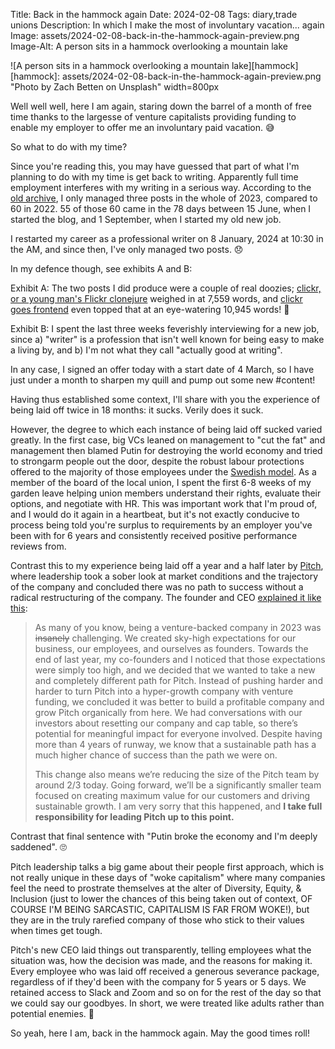 Title: Back in the hammock again
Date: 2024-02-08
Tags: diary,trade unions
Description: In which I make the most of involuntary vacation... again
Image: assets/2024-02-08-back-in-the-hammock-again-preview.png
Image-Alt: A person sits in a hammock overlooking a mountain lake

![A person sits in a hammock overlooking a mountain lake][hammock]
[hammock]: assets/2024-02-08-back-in-the-hammock-again-preview.png "Photo by Zach Betten on Unsplash" width=800px

Well well well, here I am again, staring down the barrel of a month of free time
thanks to the largesse of venture capitalists providing funding to enable my
employer to offer me an involuntary paid vacation. 😅

So what to do with my time?

Since you're reading this, you may have guessed that part of what I'm planning
to do with my time is get back to writing. Apparently full time employment
interferes with my writing in a serious way. According to the [old
archive](archive.html), I only managed three posts in the whole of 2023,
compared to 60 in 2022. 55 of those 60 came in the 78 days between 15 June, when
I started the blog, and 1 September, when I started my old new job.

I restarted my career as a professional writer on 8 January, 2024 at 10:30 in
the AM, and since then, I've only managed two posts. 😞

In my defence though, see exhibits A and B:

Exhibit A: The two posts I did produce were a couple of real doozies; [clickr,
or a young man's Flickr clonejure](2024-01-17-clickr.html) weighed in at 7,559
words, and [clickr goes frontend](2024-01-22-clickr-goes-fe.html) even topped
that at an eye-watering 10,945 words! 🤯

Exhibit B: I spent the last three weeks feverishly interviewing for a new job,
since a) "writer" is a profession that isn't well known for being easy to make a
living by, and b) I'm not what they call "actually good at writing".

In any case, I signed an offer today with a start date of 4 March, so I have
just under a month to sharpen my quill and pump out some new #content!

Having thus established some context, I'll share with you the experience of
being laid off twice in 18 months: it sucks. Verily does it suck.

However, the degree to which each instance of being laid off sucked varied
greatly. In the first case, big VCs leaned on management to "cut the fat" and
management then blamed Putin for destroying the world economy and tried to
strongarm people out the door, despite the robust labour protections offered to
the majority of those employees under the [Swedish
model](https://www.unionen.se/in-english/how-swedish-labour-market-works). As a
member of the board of the local union, I spent the first 6-8 weeks of my garden
leave helping union members understand their rights, evaluate their options, and
negotiate with HR. This was important work that I'm proud of, and I would do it
again in a heartbeat, but it's not exactly conducive to process being told
you're surplus to requirements by an employer you've been with for 6 years and
consistently received positive performance reviews from.

Contrast this to my experience being laid off a year and a half later by
[Pitch](https://pitch.com/about), where leadership took a sober look at market
conditions and the trajectory of the company and concluded there was no path to
success without a radical restructuring of the company. The founder and CEO
[explained it like
this](https://twitter.com/christianreber/status/1744292271858622518):

> As many of you know, being a venture-backed company in 2023 was ~~insanely~~
> challenging. We created sky-high expectations for our business, our employees,
> and ourselves as founders. Towards the end of last year, my co-founders and I
> noticed that those expectations were simply too high, and we decided that we
> wanted to take a new and completely different path for Pitch. Instead of
> pushing harder and harder to turn Pitch into a hyper-growth company with
> venture funding, we concluded it was better to build a profitable company and
> grow Pitch organically from here. We had conversations with our investors
> about resetting our company and cap table, so there’s potential for meaningful
> impact for everyone involved. Despite having more than 4 years of runway, we
> know that a sustainable path has a much higher chance of success than the path
> we were on.
>
> This change also means we’re reducing the size of the Pitch team by around 2/3
> today. Going forward, we’ll be a significantly smaller team focused on
> creating maximum value for our customers and driving sustainable growth. I am
> very sorry that this happened, and
> **I take full responsibility for leading Pitch up to this point.**

Contrast that final sentence with "Putin broke the economy and I'm deeply
saddened". 🙄

Pitch leadership talks a big game about their people first approach, which is
not really unique in these days of "woke capitalism" where many companies feel
the need to prostrate themselves at the alter of Diversity, Equity, & Inclusion
(just to lower the chances of this being taken out of context, OF COURSE I'M
BEING SARCASTIC, CAPITALISM IS FAR FROM WOKE!), but they are in the truly
rarefied company of those who stick to their values when times get tough.

Pitch's new CEO laid things out transparently, telling employees what the
situation was, how the decision was made, and the reasons for making it. Every
employee who was laid off received a generous severance package, regardless of
if they'd been with the company for 5 years or 5 days. We retained access to
Slack and Zoom and so on for the rest of the day so that we could say our
goodbyes. In short, we were treated like adults rather than potential enemies.
💜

So yeah, here I am, back in the hammock again. May the good times roll!
